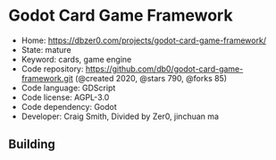 # Godot Card Game Framework

- Home: https://dbzer0.com/projects/godot-card-game-framework/
- State: mature
- Keyword: cards, game engine
- Code repository: https://github.com/db0/godot-card-game-framework.git (@created 2020, @stars 790, @forks 85)
- Code language: GDScript
- Code license: AGPL-3.0
- Code dependency: Godot
- Developer: Craig Smith, Divided by Zer0, jinchuan ma

## Building
